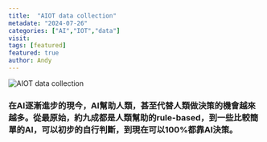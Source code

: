 ```yaml
---
title:  "AIOT data collection"
metadate: "2024-07-26"
categories: ["AI","IOT","data"]
visit:
tags: [featured]
featured: true
author: Andy
---
```


![AIOT data collection](https://datajourney.akvo.org/hs-fs/hubfs/Screen%20Shot%202020-07-28%20at%2012.08.42.png?width=1094&name=Screen%20Shot%202020-07-28%20at%2012.08.42.png)

### 在AI逐漸進步的現今，AI幫助人類，甚至代替人類做決策的機會越來越多。從最原始，約九成都是人類幫助的rule-based，到一些比較簡單的AI，可以初步的自行判斷，到現在可以100%都靠AI決策。
